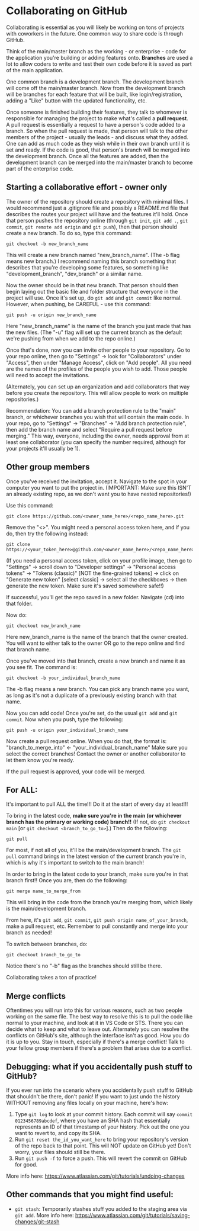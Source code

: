# Collaborating on GitHub

Collaborating is essential as you will likely be working on tons of projects with coworkers in the future.  One common way to share code is through GitHub.

Think of the main/master branch as the working - or enterprise - code for the application you're building or adding features onto.  **Branches** are used a lot to allow coders to write and test their own code before it is saved as part of the main application.

One common branch is a development branch.  The development branch will come off the main/master branch.  Now from the development branch will be branches for each feature that will be built, like login/registration, adding a "Like" button with the updated functionality, etc.

Once someone is finished building their features, they talk to whomever is responsible for managing the project to make what's called a **pull request**.  A pull request is essentially a request to have a person's code added to a branch.  So when the pull request is made, that person will talk to the other members of the project - usually the leads - and discuss what they added.  One can add as much code as they wish while in their own branch until it is set and ready.  If the code is good, that person's branch will be merged into the development branch.  Once all the features are added, then the development branch can be merged into the main/master branch to become part of the enterprise code.

## Starting a collaborative effort - owner only

The owner of the repository should create a repository with minimal files.  I would recommend just a .gitignore file and possibly a README.md file that describes the routes your project will have and the features it'll hold.  Once that person pushes the repository online (through `git init`, `git add .`, `git commit`, `git remote add origin` and `git push`), then that person should create a new branch.  To do so, type this command:
```
git checkout -b new_branch_name
```
This will create a new branch named "new_branch_name".  (The -b flag means new branch.)  I recommend naming this branch something that describes that you're developing some features, so something like "development_branch", "dev_branch" or a similar name.

Now the owner should be in that new branch.  That person should then begin laying out the basic file and folder structure that everyone in the project will use.  Once it's set up, do `git add` and `git commit` like normal.  However, when pushing, be CAREFUL - use this command:
```
git push -u origin new_branch_name
```
Here "new_branch_name" is the name of the branch you just made that has the new files.  (The "-u" flag will set up the current branch as the default we're pushing from when we add to the repo online.)

Once that's done, now you can invite other people to your repository.  Go to your repo online, then go to "Settings" -> look for "Collaborators" under "Access", then under "Manage Access", click on "Add people".  All you need are the names of the profiles of the people you wish to add.  Those people will need to accept the invitations.

(Alternately, you can set up an organization and add collaborators that way before you create the repository.  This will allow people to work on multiple repositories.)

Recommendation: You can add a branch protection rule to the "main" branch, or whichever branches you wish that will contain the main code.  In your repo, go to "Settings" -> "Branches" -> "Add branch protection rule", then add the branch name and select "Require a pull request before merging."  This way, everyone, including the owner, needs approval from at least one collaborator (you can specify the number required, although for your projects it'll usually be 1).

## Other group members
Once you've received the invitation, accept it.  Navigate to the spot in your computer you want to put the project in.  (IMPORTANT: Make sure this ISN'T an already existing repo, as we don't want you to have nested repositories!)

Use this command:
```
git clone https://github.com/<owner_name_here>/<repo_name_here>.git
```
Remove the "<>".  You might need a personal access token here, and if you do, then try the following instead:
```
git clone https://<your_token_here>@github.com/<owner_name_here>/<repo_name_here>.git
```
(If you need a personal access token, click on your profile image, then go to "Settings" -> scroll down to "Developer settings" -> "Personal access tokens" -> "Tokens (classic)" [NOT the fine-grained tokens] -> click on "Generate new token" [select classic] -> select all the checkboxes -> then generate the new token.  Make sure it's saved somewhere safe!!)

If successful, you'll get the repo saved in a new folder.  Navigate (cd) into that folder.

Now do:
```
git checkout new_branch_name
```
Here new_branch_name is the name of the branch that the owner created.  You will want to either talk to the owner OR go to the repo online and find that branch name.

Once you've moved into that branch, create a new branch and name it as you see fit.  The command is:
```
git checkout -b your_individual_branch_name
```
The -b flag means a new branch.  You can pick any branch name you want, as long as it's not a duplicate of a previously existing branch with that name.

Now you can add code!  Once you're set, do the usual `git add` and `git commit`.  Now when you push, type the following:
```
git push -u origin your_individual_branch_name
```
Now create a pull request online.  When you do that, the format is:
"branch_to_merge_into" <- "your_individual_branch_name"
Make sure you select the correct branches!  Contact the owner or another collaborator to let them know you're ready.

If the pull request is approved, your code will be merged.

## For ALL:
It's important to pull ALL the time!!!  Do it at the start of every day at least!!!  

To bring in the latest code, **make sure you're in the main (or whichever branch has the primary or working code) branch!!**  (If not, do `git checkout main` [or `git checkout <branch_to_go_to>`].)  Then do the following:
```
git pull
```
For most, if not all of you, it'll be the main/development branch.  The `git pull` command brings in the latest version of the *current* branch you're in, which is why it's important to switch to the main branch!

In order to bring in the latest code to your branch, make sure you're in that branch first!!  Once you are, then do the following:
```
git merge name_to_merge_from
```
This will bring in the code from the branch you're merging from, which likely is the main/development branch.

From here, it's `git add`, `git commit`, `git push origin name_of_your_branch`, make a pull request, etc.  Remember to pull constantly and merge into your branch as needed!

To switch between branches, do:
```
git checkout branch_to_go_to
```
Notice there's no "-b" flag as the branches should still be there.

Collaborating takes a ton of practice!

## Merge conflicts
Oftentimes you will run into this for various reasons, such as two people working on the same file.  The best way to resolve this is to pull the code like normal to your machine, and look at it in VS Code or STS.  There you can decide what to keep and what to leave out.  Alternately you can resolve the conflicts on GitHub's site, although the interface isn't as good.  How you do it is up to you.  Stay in touch, especially if there's a merge conflict!  Talk to your fellow group members if there's a problem that arises due to a conflict.

## Debugging: what if you accidentally push stuff to GitHub?

If you ever run into the scenario where you accidentally push stuff to GitHub that shouldn't be there, don't panic!  If you want to just undo the history WITHOUT removing any files locally on your machine, here's how:

1. Type `git log` to look at your commit history.  Each commit will say `commit 0123456789abcdef`, where you have an SHA hash that essentially represents an ID of that timestamp of your history.  Pick out the one you want to revert to, and copy its SHA.
2. Run `git reset the_id_you_want_here` to bring your repository's version of the repo back to that point.  This will NOT update on GitHub yet!  Don't worry, your files should still be there.
3. Run `git push -f` to force a push.  This will revert the commit on GitHub for good.

More info here: https://www.atlassian.com/git/tutorials/undoing-changes

## Other commands that you might find useful:
- `git stash`: Temporarily stashes stuff you added to the staging area via `git add`.  More info here: https://www.atlassian.com/git/tutorials/saving-changes/git-stash